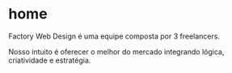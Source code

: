home
====
Factory Web Design é uma equipe composta por 3 freelancers.


Nosso intuito é oferecer o melhor do mercado integrando lógica, criatividade e estratégia.
